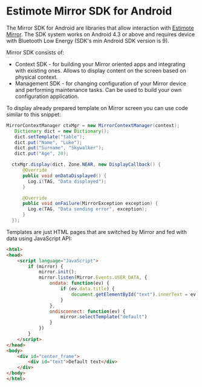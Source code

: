 # Estimote Mirror SDK for Android

The Mirror SDK for Android are libraries that allow interaction with [Estimote Mirror](http://estimote.com/#jump-to-products). The SDK system works on Android 4.3 or above and requires device with Bluetooth Low Energy (SDK's min Android SDK version is 9).

Mirror SDK consists of:

- Context SDK - for building your Mirror oriented apps and integrating with existing ones. Allows to display content on the screen based on physical context.
- Management SDK - for changing configuration of your Mirror device and performing maintenance tasks. Can be used to build your own configuration application.

To display already prepared template on Mirror screen you can use code similar to this snippet:

```java
MirrorContextManager ctxMgr = new MirrorContextManager(context);
   Dictionary dict = new Dictionary();
   dict.setTemplate("table");
   dict.put("Name", "Luke");
   dict.put("Surname", "Skywalker");
   dict.put("Age", 20);

  ctxMgr.display(dict, Zone.NEAR, new DisplayCallback() {
      @Override
      public void onDataDisplayed() {
        Log.i(TAG, "Data displayed");
      }

      @Override
      public void onFailure(MirrorException exception) {
        Log.e(TAG, "Data sending error", exception);
      }
  });
```

Templates are just HTML pages that are switched by Mirror and fed with data using JavaScript API:

```html
<html>
<head>
    <script language="JavaScript">
        if (mirror) {
            mirror.init();
            mirror.listen(Mirror.Events.USER_DATA, {
                ondata: function(ev) {
                    if (ev.data.title) {
                        document.getElementById("text").innerText = ev.data.title;
                    }
                },
                ondisconnect: function(ev) {
                    mirror.selectTemplate("default")
                }
            })
        }
    </script>
</head>
<body>
    <div id="center_frame">
        <div id="text">Default text</div>
    </div>
</body>
</html>
```
